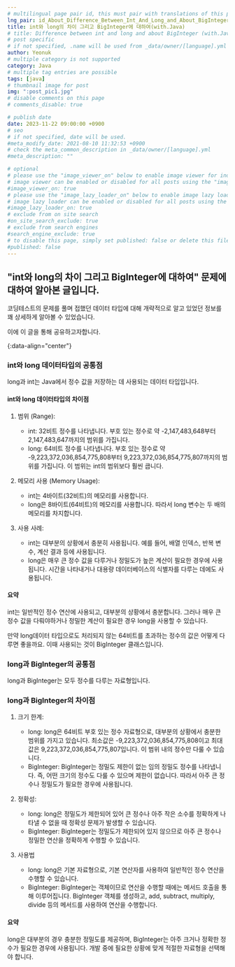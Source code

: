 ```yaml
---
# multilingual page pair id, this must pair with translations of this page. (This name must be unique)
lng_pair: id_About_Difference_Between_Int_And_Long_and_About_BigInteger
title: int와 long의 차이 그리고 BigInteger에 대하여(with.Java)
# title: Difference between int and long and about BigInteger (with.Java)
# post specific
# if not specified, .name will be used from _data/owner/[language].yml
author: Yeonuk
# multiple category is not supported
category: Java
# multiple tag entries are possible
tags: [java]
# thumbnail image for post
img: ":post_pic1.jpg"
# disable comments on this page
# comments_disable: true

# publish date
date: 2023-11-22 09:00:00 +0900
# seo
# if not specified, date will be used.
#meta_modify_date: 2021-08-10 11:32:53 +0900
# check the meta_common_description in _data/owner/[language].yml
#meta_description: ""

# optional
# please use the "image_viewer_on" below to enable image viewer for individual pages or posts (_posts/ or [language]/_posts folders).
# image viewer can be enabled or disabled for all posts using the "image_viewer_posts: true" setting in _data/conf/main.yml.
#image_viewer_on: true
# please use the "image_lazy_loader_on" below to enable image lazy loader for individual pages or posts (_posts/ or [language]/_posts folders).
# image lazy loader can be enabled or disabled for all posts using the "image_lazy_loader_posts: true" setting in _data/conf/main.yml.
#image_lazy_loader_on: true
# exclude from on site search
#on_site_search_exclude: true
# exclude from search engines
#search_engine_exclude: true
# to disable this page, simply set published: false or delete this file
#published: false
---
```


<!-- outline-start -->

## "int와 long의 차이 그리고 BigInteger에 대하여" 문제에 대하여 알아본 글입니다.

코딩테스트의 문제를 풀며 접했던 데이터 타입에 대해 개략적으로 알고 있었던 정보를 꽤 상세하게 알아볼 수 있었습니다.

이에 이 글을 통해 공유하고자합니다.

{:data-align="center"}

<!-- outline-end -->

### int와 long 데이터타입의 공통점

long과 int는 Java에서 정수 값을 저장하는 데 사용되는 데이터 타입입니다.

#### int와 long 데이터타입의 차이점

1. 범위 (Range):

   - int: 32비트 정수를 나타냅니다. 부호 있는 정수로 약 -2,147,483,648부터 2,147,483,647까지의 범위를 가집니다.
   - long: 64비트 정수를 나타냅니다. 부호 있는 정수로 약 -9,223,372,036,854,775,808부터 9,223,372,036,854,775,807까지의 범위를 가집니다. 이 범위는 int의 범위보다 훨씬 큽니다.

2. 메모리 사용 (Memory Usage):

   - int는 4바이트(32비트)의 메모리를 사용합니다.
   - long은 8바이트(64비트)의 메모리를 사용합니다. 따라서 long 변수는 두 배의 메모리를 차지합니다.

3. 사용 사례:

   - int는 대부분의 상황에서 충분히 사용됩니다. 예를 들어, 배열 인덱스, 반복 변수, 계산 결과 등에 사용됩니다.
   - long은 매우 큰 정수 값을 다루거나 정밀도가 높은 계산이 필요한 경우에 사용됩니다. 시간을 나타내거나 대용량 데이터베이스의 식별자를 다루는 데에도 사용됩니다.

#### 요약

int는 일반적인 정수 연산에 사용되고, 대부분의 상황에서 충분합니다. 그러나 매우 큰 정수 값을 다뤄야하거나 정밀한 계산이 필요한 경우 long을 사용할 수 있습니다.

만약 long데이터 타입으로도 처리되지 않는 64비트를 초과하는 정수의 값은 어떻게 다루면 좋을까요. 이때 사용되는 것이 BigInteger 클래스입니다.

### long과 BigInteger의 공통점

long과 BigInteger는 모두 정수를 다루는 자료형입니다.

### long과 BigInteger의 차이점

1. 크기 한계:

   - long: long은 64비트 부호 있는 정수 자료형으로, 대부분의 상황에서 충분한 범위를 가지고 있습니다. 최소값은 -9,223,372,036,854,775,808이고 최대값은 9,223,372,036,854,775,807입니다. 이 범위 내의 정수만 다룰 수 있습니다.
   - BigInteger: BigInteger는 정밀도 제한이 없는 임의 정밀도 정수를 나타냅니다. 즉, 어떤 크기의 정수도 다룰 수 있으며 제한이 없습니다. 따라서 아주 큰 정수나 정밀도가 필요한 경우에 사용됩니다.

2. 정확성:

   - long: long은 정밀도가 제한되어 있어 큰 정수나 아주 작은 소수를 정확하게 나타낼 수 없을 때 정확성 문제가 발생할 수 있습니다.
   - BigInteger: BigInteger는 정밀도가 제한되어 있지 않으므로 아주 큰 정수나 정밀한 연산을 정확하게 수행할 수 있습니다.

3. 사용법

   - long: long은 기본 자료형으로, 기본 연산자를 사용하여 일반적인 정수 연산을 수행할 수 있습니다.
   - BigInteger: BigInteger는 객체이므로 연산을 수행할 때에는 메서드 호출을 통해 이루어집니다. BigInteger 객체를 생성하고, add, subtract, multiply, divide 등의 메서드를 사용하여 연산을 수행합니다.

#### 요약

long은 대부분의 경우 충분한 정밀도를 제공하며, BigInteger는 아주 크거나 정확한 정수가 필요한 경우에 사용됩니다. 개발 중에 필요한 상황에 맞게 적절한 자료형을 선택해야 합니다.
